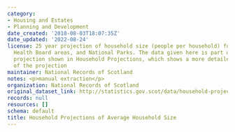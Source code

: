 ```yaml
---
category:
- Housing and Estates
- Planning and Development
date_created: '2018-08-03T18:07:35Z'
date_updated: '2022-08-24'
license: 25 year projection of household size (people per household) for Council Areas,
  Health Board areas, and National Parks. The data given here is part of the same
  projection shown in Household Projections, which shows a more detailed breakdown
  of the projection
maintainer: National Records of Scotland
notes: <p>manual extraction</p>
organization: National Records of Scotland
original_dataset_link: http://statistics.gov.scot/data/household-projections-of-average-household-size
records: null
resources: []
schema: default
title: Household Projections of Average Household Size
---
```

